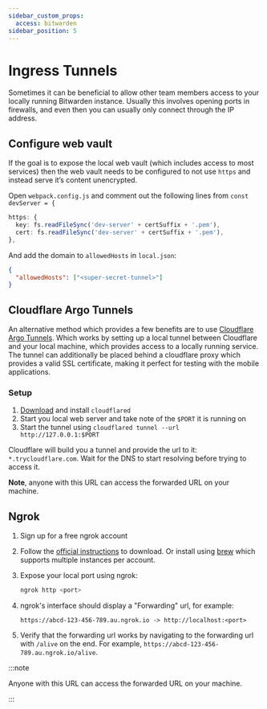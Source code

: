 ```yaml
---
sidebar_custom_props:
  access: bitwarden
sidebar_position: 5
---
```


# Ingress Tunnels

Sometimes it can be beneficial to allow other team members access to your locally running Bitwarden
instance. Usually this involves opening ports in firewalls, and even then you can usually only
connect through the IP address.

## Configure web vault

If the goal is to expose the local web vault (which includes access to most services) then the web
vault needs to be configured to not use `https` and instead serve it’s content unencrypted.

Open `webpack.config.js` and comment out the following lines from `const devServer = {`

```ts
https: {
  key: fs.readFileSync('dev-server' + certSuffix + '.pem'),
  cert: fs.readFileSync('dev-server' + certSuffix + '.pem'),
},
```

And add the domain to `allowedHosts` in `local.json`:

```json
{
  "allowedHosts": ["<super-secret-tunnel>"]
}
```

## Cloudflare Argo Tunnels

An alternative method which provides a few benefits are to use
[Cloudflare Argo Tunnels](https://www.cloudflare.com/products/tunnel/). Which works by setting up a
local tunnel between Cloudflare and your local machine, which provides access to a locally running
service. The tunnel can additionally be placed behind a cloudflare proxy which provides a valid SSL
certificate, making it perfect for testing with the mobile applications.

### Setup

1. [Download](https://developers.cloudflare.com/cloudflare-one/connections/connect-networks/downloads/)
   and install `cloudflared`
2. Start you local web server and take note of the `$PORT` it is running on
3. Start the tunnel using `cloudflared tunnel --url http://127.0.0.1:$PORT`

Cloudflare will build you a tunnel and provide the url to it: `*.trycloudflare.com`. Wait for the
DNS to start resolving before trying to access it.

**Note**, anyone with this URL can access the forwarded URL on your machine.

## Ngrok

1. Sign up for a free ngrok account

2. Follow the [official instructions](https://dashboard.ngrok.com/get-started/setup) to download. Or
   install using [brew](https://formulae.brew.sh/cask/ngrok) which supports multiple instances per
   account.
3. Expose your local port using ngrok:

   ```bash
   ngrok http <port>
   ```

4. ngrok's interface should display a "Forwarding" url, for example:

   ```
   https://abcd-123-456-789.au.ngrok.io -> http://localhost:<port>
   ```

5. Verify that the forwarding url works by navigating to the forwarding url with `/alive` on the
   end. For example, `https://abcd-123-456-789.au.ngrok.io/alive`.

:::note

Anyone with this URL can access the forwarded URL on your machine.

:::

